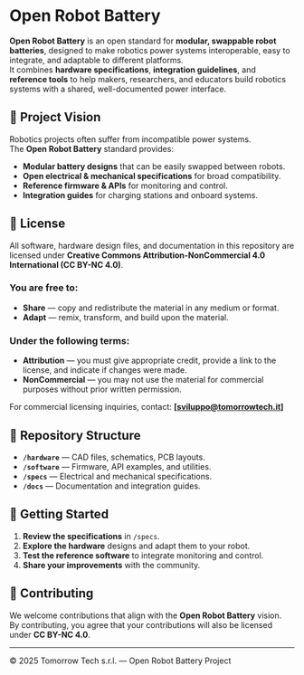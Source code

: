 # Open Robot Battery

**Open Robot Battery** is an open standard for **modular, swappable robot batteries**, designed to make robotics power systems interoperable, easy to integrate, and adaptable to different platforms.  
It combines **hardware specifications**, **integration guidelines**, and **reference tools** to help makers, researchers, and educators build robotics systems with a shared, well-documented power interface.

## 🌟 Project Vision
Robotics projects often suffer from incompatible power systems.  
The **Open Robot Battery** standard provides:
- **Modular battery designs** that can be easily swapped between robots.
- **Open electrical & mechanical specifications** for broad compatibility.
- **Reference firmware & APIs** for monitoring and control.
- **Integration guides** for charging stations and onboard systems.

## 📜 License
All software, hardware design files, and documentation in this repository are licensed under **Creative Commons Attribution-NonCommercial 4.0 International (CC BY-NC 4.0)**.

### You are free to:
- **Share** — copy and redistribute the material in any medium or format.
- **Adapt** — remix, transform, and build upon the material.

### Under the following terms:
- **Attribution** — you must give appropriate credit, provide a link to the license, and indicate if changes were made.
- **NonCommercial** — you may not use the material for commercial purposes without prior written permission.

For commercial licensing inquiries, contact: **[sviluppo@tomorrowtech.it]**

## 📂 Repository Structure
- **`/hardware`** — CAD files, schematics, PCB layouts.  
- **`/software`** — Firmware, API examples, and utilities.  
- **`/specs`** — Electrical and mechanical specifications.  
- **`/docs`** — Documentation and integration guides.
  
## 🚀 Getting Started
1. **Review the specifications** in `/specs`.
2. **Explore the hardware** designs and adapt them to your robot.
3. **Test the reference software** to integrate monitoring and control.
4. **Share your improvements** with the community.

## 💌 Contributing
We welcome contributions that align with the **Open Robot Battery** vision.  
By contributing, you agree that your contributions will also be licensed under **CC BY-NC 4.0**.

---

© 2025 Tomorrow Tech s.r.l. — Open Robot Battery Project
